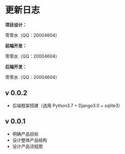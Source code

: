 # 更新日志

<b>项目设计：</b>

零零水（QQ：20004604）

<b>前端开发：</b>

零零水（QQ：20004604）

<b>后端开发：</b>

零零水（QQ：20004604）

## v 0.0.2

* 后端框架搭建（选用 Python3.7 + Django3.0 + sqlite3）

## v 0.0.1

* 明确产品目标
* 设计整体产品结构
* 设计产品流程图